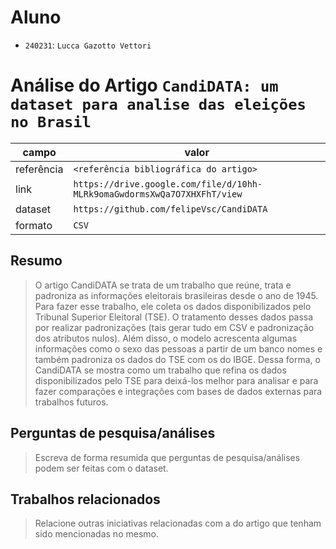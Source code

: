 # Aluno
* `240231`: `Lucca Gazotto Vettori`

# Análise do Artigo `CandiDATA: um dataset para analise das eleições no Brasil`

| campo | valor |
|------------|----------------------------------------|
| referência | `<referência bibliográfica do artigo>` |
| link       | `https://drive.google.com/file/d/10hh-MLRk9omaGwdormsXwQa7O7XHXFhT/view` |
| dataset | `https://github.com/felipeVsc/CandiDATA` |
| formato | `CSV` |

## Resumo

> O artigo CandiDATA se trata de um trabalho que reúne, trata e padroniza as informações eleitorais brasileiras desde o ano de 1945. Para fazer esse trabalho, ele coleta os dados disponibilizados pelo Tribunal Superior Eleitoral (TSE). O tratamento desses dados passa por realizar padronizações (tais gerar tudo em CSV e padronização dos atributos nulos). Além disso, o modelo acrescenta algumas informações como o sexo das pessoas a partir de um banco nomes e também padroniza os dados do TSE com os do IBGE. Dessa forma, o CandiDATA se mostra como um trabalho que refina os dados disponibilizados pelo TSE para deixá-los melhor para analisar e para fazer comparações e integrações com bases de dados externas para trabalhos futuros.

## Perguntas de pesquisa/análises

> Escreva de forma resumida que perguntas de pesquisa/análises podem ser feitas com o dataset.

## Trabalhos relacionados

> Relacione outras iniciativas relacionadas com a do artigo que tenham sido mencionadas no mesmo.
